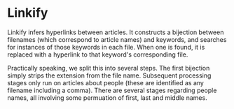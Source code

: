 # Linkify
Linkify infers hyperlinks between articles. It constructs a bijection between filenames (which correspond to article names) and keywords, and searches for instances of those keywords in each file. When one is found, it is replaced with a hyperlink to that keyword's corresponding file.

Practically speaking, we split this into several steps. The first bijection simply strips the extension from the file name. Subsequent processing stages only run on articles about people (these are identified as any filename including a comma). There are several stages regarding people names, all involving some permuation of first, last and middle names.
